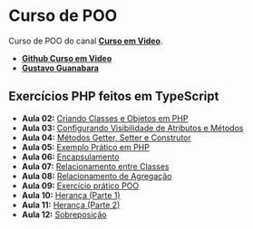 # Curso de POO

Curso de POO do canal **[Curso em Video](https://www.youtube.com/user/cursosemvideo)**.
- **[Github Curso em Video](https://github.com/cursoemvideo)**
- **[Gustavo Guanabara](https://github.com/gustavoguanabara)**

## Exercícios PHP feitos em TypeScript

- __Aula 02:__ [Criando Classes e Objetos em PHP](https://youtu.be/djYrOHJc5Jg?list=PLHz_AreHm4dmGuLII3tsvryMMD7VgcT7x)
- __Aula 03:__ [Configurando Visibilidade de Atributos e Métodos](https://youtu.be/48NaNTtcguA?list=PLHz_AreHm4dmGuLII3tsvryMMD7VgcT7x)
- __Aula 04:__ [Métodos Getter, Setter e Construtor](https://youtu.be/0G566D5qGH8?list=PLHz_AreHm4dmGuLII3tsvryMMD7VgcT7x)
- __Aula 05:__ [Exemplo Prático em PHP](https://youtu.be/KR9xaLwTw-E?list=PLHz_AreHm4dmGuLII3tsvryMMD7VgcT7x)
- __Aula 06:__ [Encapsulamento](https://youtu.be/ITV8l371MZw?list=PLHz_AreHm4dmGuLII3tsvryMMD7VgcT7x)
- __Aula 07:__ [Relacionamento entre Classes](https://youtu.be/GLHbxDU9iBA?list=PLHz_AreHm4dmGuLII3tsvryMMD7VgcT7x)
- __Aula 08:__ [Relacionamento de Agregação](https://youtu.be/ERdvijGtrq0?list=PLHz_AreHm4dmGuLII3tsvryMMD7VgcT7x)
- __Aula 09:__ [Exercício prático POO](https://youtu.be/tIGJU26hzG4?list=PLHz_AreHm4dmGuLII3tsvryMMD7VgcT7x)
- __Aula 10:__ [Herança (Parte 1)](https://youtu.be/8qgyXlSA1PY?list=PLHz_AreHm4dmGuLII3tsvryMMD7VgcT7x)
- __Aula 11:__ [Herança (Parte 2)](https://youtu.be/He887D2WGVw?list=PLHz_AreHm4dmGuLII3tsvryMMD7VgcT7x)
- __Aula 12:__ [Sobreposição](https://youtu.be/9-3-RMEMcq4?list=PLHz_AreHm4dmGuLII3tsvryMMD7VgcT7x)

